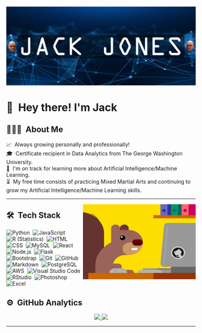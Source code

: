 ![Jacks Banner](https://github.com/StickySitch/StickySitch/blob/main/assets/Jack_Jones_Banner.png)

<!--<img alt="Night Coding" src="./assets/Hand%20Wave.gif" width='40' align="left"/>
-->


# 👋 &nbsp;Hey there! I'm Jack

## 👨🏻‍💻 &nbsp;About Me

📈 &nbsp;Always growing personally and professionally!\
🎓 &nbsp;Certificate recipient in Data Analytics from The George Washington University.\
🌱 &nbsp;I'm on track for learning more about Artificial Intelligence/Machine Learning.\
⏳ &nbsp;My free time consists of practicing Mixed Martial Arts and continuing to grow my Artificial Intelligence/Machine Learning skills.

------

<img alt="Night Coding" src="assets\giphy.webp" align="right" width=300 height=200/>

## 🛠 &nbsp;Tech Stack 

![Python](https://img.shields.io/badge/-Python-05122A?style=flat&logo=python)&nbsp;
![JavaScript](https://img.shields.io/badge/-JavaScript-05122A?style=flat&logo=javascript)&nbsp;
![R (Statistics)](https://img.shields.io/badge/-R-05122A?style=flat&logo=R&logoColor=276DC3)&nbsp;
![HTML](https://img.shields.io/badge/-HTML-05122A?style=flat&logo=HTML5)&nbsp;
![CSS](https://img.shields.io/badge/-CSS-05122A?style=flat&logo=CSS3&logoColor=1572B6)&nbsp;
![MySQL](https://img.shields.io/badge/MySQL-05122A?style=flat&logo=mysql&logoColor=F29111)&nbsp;
![React](https://img.shields.io/badge/-React-05122A?style=flat&logo=react)&nbsp;
![Node.js](https://img.shields.io/badge/Node.js-05122A?style=flat&logo=node.js&logoColor=68A063)&nbsp;
![Flask](https://img.shields.io/badge/-Flask-05122A?style=flat&logo=flask)&nbsp;
![Bootstrap](https://img.shields.io/badge/-Bootstrap-05122A?style=flat&logo=bootstrap&logoColor=563D7C)&nbsp;
![Git](https://img.shields.io/badge/-Git-05122A?style=flat&logo=git)&nbsp;
![GitHub](https://img.shields.io/badge/-GitHub-05122A?style=flat&logo=github)&nbsp;
![Markdown](https://img.shields.io/badge/-Markdown-05122A?style=flat&logo=markdown)&nbsp;
![PostgreSQL](https://img.shields.io/badge/PostgreSQL-05122A?style=flat&logo=postgresql&logoColor=31648C)&nbsp;
![AWS](https://img.shields.io/badge/Amazon_AWS-05122A?style=flat&logo=amazon-aws&logoColor=FF9900)&nbsp;
![Visual Studio Code](https://img.shields.io/badge/-Visual%20Studio%20Code-05122A?style=flat&logo=visual-studio-code&logoColor=007ACC)&nbsp;
![RStudio](https://img.shields.io/badge/-RStudio-05122A?style=flat&logo=rstudio)&nbsp;
![Photoshop](https://img.shields.io/badge/-Photoshop-05122A?style=flat&logo=adobe-photoshop)&nbsp;
![Excel](https://img.shields.io/badge/Microsoft_Excel-05122A?style=flat&logo=microsoft-excel&logoColor=1F6E43)&nbsp;




## ⚙️ &nbsp;GitHub Analytics

<p align="center">
<a href="https://github.com/StickySitch">
  <img height="180em" src="https://github-readme-stats-eight-theta.vercel.app/api?username=StickySitch&show_icons=true&theme=algolia&include_all_commits=true&count_private=true"/>
  
  <img height="180em" src="https://github-readme-stats-eight-theta.vercel.app/api/top-langs/?username=StickySitch&layout=compact&langs_count=8&theme=algolia&hide=jupyter notebook"/>
</a>
</p>

-----
